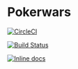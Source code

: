 # Pokerwars

[![CircleCI](https://circleci.com/gh/data-twister/pokerwars.svg?style=svg)](https://circleci.com/gh/data-twister/pokerwars)

[![Build Status](https://travis-ci.org/data-twister/pokerwars.svg?branch=master)](https://travis-ci.org/data-twister/pokerwars)

[![Inline docs](http://inch-ci.org/github/data-twister/pokerwars.svg)](http://inch-ci.org/github/data-twister/pokerwars)
